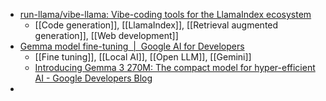 - [run-llama/vibe-llama: Vibe-coding tools for the LlamaIndex ecosystem](https://github.com/run-llama/vibe-llama)
	- [[Code generation]], [[LlamaIndex]], [[Retrieval augmented generation]], [[Web development]]
- [Gemma model fine-tuning  |  Google AI for Developers](https://ai.google.dev/gemma/docs/tune?utm_campaign=gemma3-270m&utm_medium=email&utm_source=newsletter&utm_content=btn)
	- [[Fine tuning]], [[Local AI]], [[Open LLM]], [[Gemini]]
	- [Introducing Gemma 3 270M: The compact model for hyper-efficient AI - Google Developers Blog](https://developers.googleblog.com/en/introducing-gemma-3-270m/?utm_campaign=gemma3-270m&utm_medium=email&utm_source=newsletter)
-